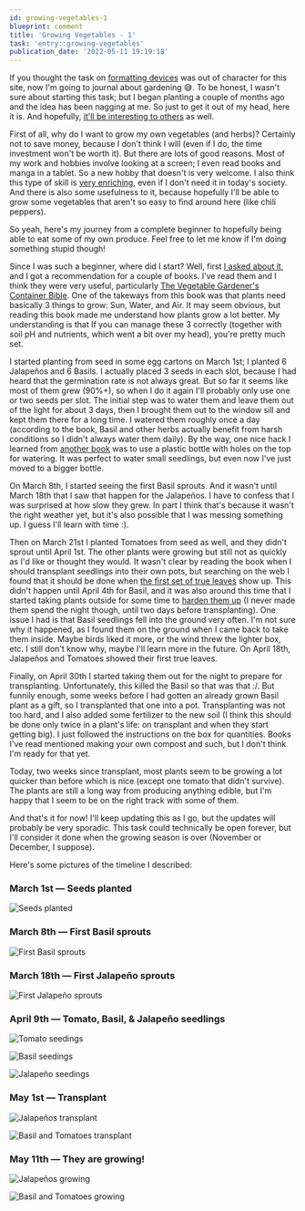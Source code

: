 ```yaml
---
id: growing-vegetables-1
blueprint: comment
title: 'Growing Vegetables - 1'
task: 'entry::growing-vegetables'
publication_date: '2022-05-11 19:19:18'
---
```


If you thought the task on [formatting devices](https://noeldemartin.com/tasks/formatting-devices-with-lineageos) was out of character for this site, now I'm going to journal about gardening 😅. To be honest, I wasn't sure about starting this task; but I began planting a couple of months ago and the idea has been nagging at me. So just to get it out of my head, here it is. And hopefully, [it'll be interesting to others](https://twitter.com/YesVirginia_/status/1523899650880774144) as well.

First of all, why do I want to grow my own vegetables (and herbs)? Certainly not to save money, because I don't think I will (even if I do, the time investment won't be worth it). But there are lots of good reasons. Most of my work and hobbies involve looking at a screen; I even read books and manga in a tablet. So a new hobby that doesn't is very welcome. I also think this type of skill is [very enriching](https://vagabond.fandom.com/wiki/Farming_arc), even if I don't need it in today's society. And there is also some usefulness to it, because hopefully I'll be able to grow some vegetables that aren't so easy to find around here (like chili peppers).

So yeah, here's my journey from a complete beginner to hopefully being able to eat some of my own produce. Feel free to let me know if I'm doing something stupid though!

Since I was such a beginner, where did I start? Well, first [I asked about it](https://www.robfitz.com/c/ama/how-to-grow-vegetables-in-small-spaces), and I got a recommendation for a couple of books. I've read them and I think they were very useful, particularly [The Vegetable Gardener's Container Bible](https://www.amazon.com/Vegetable-Gardeners-Container-Bible-Containers/dp/1603429751). One of the takeways from this book was that plants need basically 3 things to grow: Sun, Water, and Air. It may seem obvious, but reading this book made me understand how plants grow a lot better. My understanding is that If you can manage these 3 correctly (together with soil pH and nutrients, which went a bit over my head), you're pretty much set.

I started planting from seed in some egg cartons on March 1st; I planted 6 Jalapeños and 6 Basils. I actually placed 3 seeds in each slot, because I had heard that the germination rate is not always great. But so far it seems like most of them grew (90%+), so when I do it again I'll probably only use one or two seeds per slot. The initial step was to water them and leave them out of the light for about 3 days, then I brought them out to the window sill and kept them there for a long time. I watered them roughly once a day (according to the book, Basil and other herbs actually benefit from harsh conditions so I didn't always water them daily). By the way, one nice hack I learned from [another book](https://www.amazon.com/Veg-One-Bed-Abundance-Raised/dp/0241376521) was to use a plastic bottle with holes on the top for watering. It was perfect to water small seedlings, but even now I've just moved to a bigger bottle.

On March 8th, I started seeing the first Basil sprouts. And it wasn't until March 18th that I saw that happen for the Jalapeños. I have to confess that I was surprised at how slow they grew. In part I think that's because it wasn't the right weather yet, but it's also possible that I was messing something up. I guess I'll learn with time :).

Then on March 21st I planted Tomatoes from seed as well, and they didn't sprout until April 1st. The other plants were growing but still not as quickly as I'd like or thought they would. It wasn't clear by reading the book when I should transplant seedlings into their own pots, but searching on the web I found that it should be done when [the first set of true leaves](https://northerngardener.org/true-leaves/) show up. This didn't happen until April 4th for Basil, and it was also around this time that I started taking plants outside for some time to [harden them up](https://www.thespruce.com/how-to-harden-off-plants-1402554) (I never made them spend the night though, until two days before transplanting). One issue I had is that Basil seedlings fell into the ground very often. I'm not sure why it happened, as I found them on the ground when I came back to take them inside. Maybe birds liked it more, or the wind threw the lighter box, etc. I still don't know why, maybe I'll learn more in the future. On April 18th, Jalapeños and Tomatoes showed their first true leaves.

Finally, on April 30th I started taking them out for the night to prepare for transplanting. Unfortunately, this killed the Basil so that was that :/. But funnily enough, some weeks before I had gotten an already grown Basil plant as a gift, so I transplanted that one into a pot. Transplanting was not too hard, and I also added some fertilizer to the new soil (I think this should be done only twice in a plant's life: on transplant and when they start getting big). I just followed the instructions on the box for quantities. Books I've read mentioned making your own compost and such, but I don't think I'm ready for that yet.

Today, two weeks since transplant, most plants seem to be growing a lot quicker than before which is nice (except one tomato that didn't survive). The plants are still a long way from producing anything edible, but I'm happy that I seem to be on the right track with some of them.

And that's it for now! I'll keep updating this as I go, but the updates will probably be very sporadic. This task could technically be open forever, but I'll consider it done when the growing season is over (November or December, I suppose).

Here's some pictures of the timeline I described:

### March 1st — Seeds planted

![Seeds planted](/img/tasks/growing-vegetables/march-1st.jpg)

### March 8th — First Basil sprouts

![First Basil sprouts](/img/tasks/growing-vegetables/march-8th.jpg)

### March 18th — First Jalapeño sprouts

![First Jalapeño sprouts](/img/tasks/growing-vegetables/march-18th.jpg)

### April 9th — Tomato, Basil, & Jalapeño seedlings

![Tomato seedings](/img/tasks/growing-vegetables/april-9th-tomatoes.jpg)

![Basil seedings](/img/tasks/growing-vegetables/april-9th-basil.jpg)

![Jalapeño seedings](/img/tasks/growing-vegetables/april-9th-jalapenos.jpg)

### May 1st — Transplant

![Jalapeños transplant](/img/tasks/growing-vegetables/may-1st-jalapenos.jpg)

![Basil and Tomatoes transplant](/img/tasks/growing-vegetables/may-1st-basil-and-tomatoes.jpg)

### May 11th — They are growing!

![Jalapeños growing](/img/tasks/growing-vegetables/may-11th-jalapenos.jpg)

![Basil and Tomatoes growing](/img/tasks/growing-vegetables/may-11th-basil-and-tomatoes.jpg)
